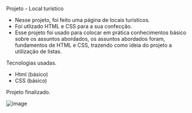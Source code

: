 Projeto - Local turístico


- Nesse projeto, foi feito uma página de locais turísticos.
- Foi utlizado HTML e CSS para a sua confecção.
- Esse projeto foi usado para colocar em prática conhecimentos básico sobre os assuntos abordados, os assuntos abordados foram, fundamentos de HTML e CSS,  trazendo como ideia do projeto a utilização de listas.

Tecnologias usadas.

- Html (básico)
- CSS (básico)
 
Projeto finalizado.

![image](https://github.com/user-attachments/assets/79c48a5a-3429-4ab8-aa8e-ecc3aea9f3b7)
